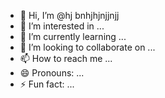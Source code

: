 - 👋 Hi, I’m @hj bnhjhjnjjnjj
- 👀 I’m interested in ...
- 🌱 I’m currently learning ...
- 💞️ I’m looking to collaborate on ...
- 📫 How to reach me ...
- 😄 Pronouns: ...
- ⚡ Fun fact: ...

<!---
UnknownAsset/UnknownAsset is a ✨ special ✨ repository because its `README.md` (this file) appears on your GitHub profile.
You can click the Preview link to take a look at your changes.
--->
